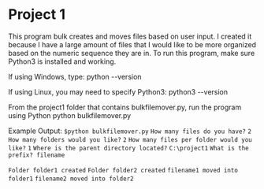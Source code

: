 # Project 1
This program bulk creates and moves files based on user input.  I created it because I have a large amount of files that I would like to be more organized based on the numeric sequence they are in.
To run this program, make sure Python3 is installed and working.

If using Windows, type:
python --version

If using Linux, you may need to specify Python3:
python3 --version


From the project1 folder that contains bulkfilemover.py, run the program using Python
python bulkfilemover.py

Example Output:
`$python bulkfilemover.py`
`How many files do you have?`
`2`
`How many folders would you like?`
`2`
`How many files per folder would you like?`
`1`
`Where is the parent directory located?`
`C:\project1`
`What is the prefix? filename`

`Folder folder1 created`
`Folder folder2 created`
`filename1 moved into folder1`
`filename2 moved into folder2`